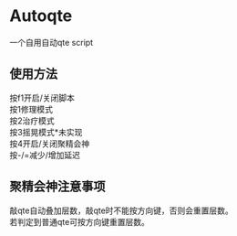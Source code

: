 # Autoqte
 一个自用自动qte script

## 使用方法
 按f1开启/关闭脚本  
 按1修理模式  
 按2治疗模式  
 按3摇晃模式*未实现  
 按4开启/关闭聚精会神  
 按-/=减少/增加延迟  
 
## 聚精会神注意事项
 敲qte自动叠加层数，敲qte时不能按方向键，否则会重置层数。  
 若判定到普通qte可按方向键重置层数。
